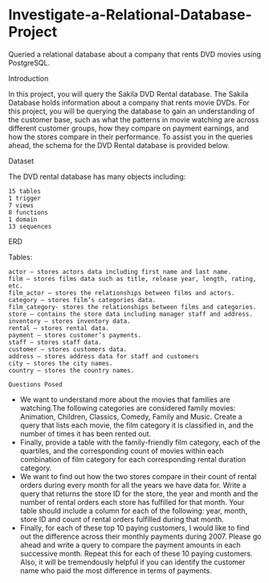# Investigate-a-Relational-Database-Project
Queried a relational database about a company that rents DVD movies using PostgreSQL.

Introduction

In this project, you will query the Sakila DVD Rental database. The Sakila Database holds information about a company that rents movie DVDs. For this project, you will be querying the database to gain an understanding of the customer base, such as what the patterns in movie watching are across different customer groups, how they compare on payment earnings, and how the stores compare in their performance. To assist you in the queries ahead, the schema for the DVD Rental database is provided below. 

Dataset

The DVD rental database has many objects including:

    15 tables
    1 trigger
    7 views
    8 functions
    1 domain
    13 sequences

ERD

Tables:

    actor – stores actors data including first name and last name.
    film – stores films data such as title, release year, length, rating, etc.
    film_actor – stores the relationships between films and actors.
    category – stores film’s categories data.
    film_category- stores the relationships between films and categories.
    store – contains the store data including manager staff and address.
    inventory – stores inventory data.
    rental – stores rental data.
    payment – stores customer’s payments.
    staff – stores staff data.
    customer – stores customers data.
    address – stores address data for staff and customers
    city – stores the city names.
    country – stores the country names.
    
    Questions Posed

  - We want to understand more about the movies that families are watching.The following categories are considered family movies: Animation, Children, Classics, Comedy, Family and Music. Create a query that lists each movie, the film category it is classified in, and the number of times it has been rented out.
  - Finally, provide a table with the family-friendly film category, each of the quartiles, and the corresponding count of movies within each combination of film category for each corresponding rental duration category.
  - We want to find out how the two stores compare in their count of rental orders during every month for all the years we have data for. Write a query that returns the store ID for the store, the year and month and the number of rental orders each store has fulfilled for that month. Your table should include a column for each of the following: year, month, store ID and count of rental orders fulfilled during that month.
  - Finally, for each of these top 10 paying customers, I would like to find out the difference across their monthly payments during 2007. Please go ahead and write a query to compare the payment amounts in each successive month. Repeat this for each of these 10 paying customers. Also, it will be tremendously helpful if you can identify the customer name who paid the most difference in terms of payments.

